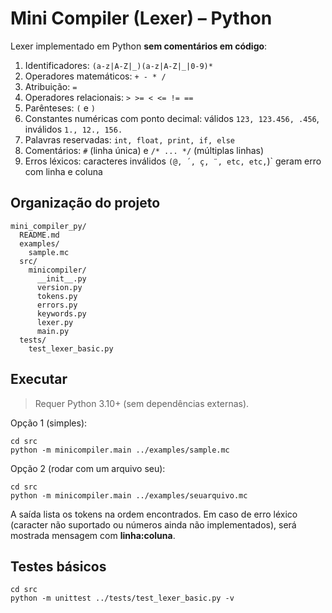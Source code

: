 # Mini Compiler (Lexer) – Python

Lexer implementado em Python **sem comentários em código**:

1. Identificadores: `(a-z|A-Z|_)(a-z|A-Z|_|0-9)*`
2. Operadores matemáticos: `+ - * /`
3. Atribuição: `=`
4. Operadores relacionais: `> >= < <= != ==`
5. Parênteses: `(` e `)`
6. Constantes numéricas com ponto decimal: válidos `123, 123.456, .456`, inválidos `1., 12., 156.`
7. Palavras reservadas: `int, float, print, if, else`
8. Comentários: `#` (linha única) e `/* ... */` (múltiplas linhas)
9. Erros léxicos: caracteres inválidos `(@, ´, ç, ¨, etc, etc,`)` geram erro com linha e coluna


## Organização do projeto

```
mini_compiler_py/
  README.md
  examples/
    sample.mc
  src/
    minicompiler/
      __init__.py
      version.py
      tokens.py
      errors.py
      keywords.py
      lexer.py
      main.py
  tests/
    test_lexer_basic.py
```

## Executar

> Requer Python 3.10+ (sem dependências externas).

Opção 1 (simples):
```
cd src
python -m minicompiler.main ../examples/sample.mc
```

Opção 2 (rodar com um arquivo seu):
```
cd src
python -m minicompiler.main ../examples/seuarquivo.mc
```

A saída lista os tokens na ordem encontrados. Em caso de erro léxico (caracter não suportado ou números ainda não implementados), será mostrada mensagem com **linha:coluna**.

## Testes básicos

```
cd src
python -m unittest ../tests/test_lexer_basic.py -v
```

